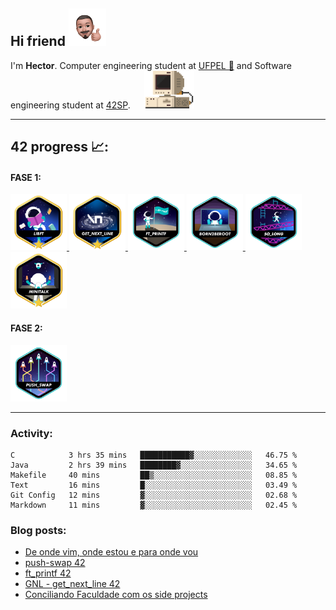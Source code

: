

Hi friend <img src="./src/IMG-5048.PNG" height="60" width="60">
---

<p> I'm <b>Hector</b>. Computer engineering student at <a href="https://portal.ufpel.edu.br/" target="_blank">UFPEL 🏫</a> 
    and Software engineering student at <a href="https://www.42sp.org.br/" target="_blank">42SP</a>. &emsp; <a href="https://hector.dev.br/" target="_blank"><img src="./src/retrocomputer0.5.gif" alt="retro computer" height="60" width="80"></a><br>
</p>

---
## 42 progress 📈:  

#### FASE 1:
<a href="https://github.com/devhector/42_libft">
<img src="./src/badges/libftm.png" height="90" width="90">
</a>
    
<a href="https://github.com/devhector/42_GNL">
<img src="./src/badges/get_next_linem.png" height="90" width="90">
</a>
    
<a href="https://github.com/devhector/42_printf">
<img src="./src/badges/ft_printfe.png" height="90" width="90">   
</a>

<a href="https://github.com/devhector">
<img src="./src/badges/born2beroote.png" height="90" width="90">   
</a>

<a href="https://github.com/devhector/42_so_long">
<img src="./src/badges/so_longe.png" height="90" width="90">   
</a>

<a href="https://github.com/devhector">
<img src="./src/badges/minitalkm.png" height="90" width="90">   
</a>

#### FASE 2:
<a href="https://github.com/devhector">
<img src="./src/badges/push_swape.png" height="90" width="90">   
</a>

 
---
### Activity: 

<!--START_SECTION:waka-->

```text
C            3 hrs 35 mins   ███████████▓░░░░░░░░░░░░░   46.75 %
Java         2 hrs 39 mins   ████████▓░░░░░░░░░░░░░░░░   34.65 %
Makefile     40 mins         ██▒░░░░░░░░░░░░░░░░░░░░░░   08.85 %
Text         16 mins         █░░░░░░░░░░░░░░░░░░░░░░░░   03.49 %
Git Config   12 mins         ▓░░░░░░░░░░░░░░░░░░░░░░░░   02.68 %
Markdown     11 mins         ▓░░░░░░░░░░░░░░░░░░░░░░░░   02.45 %
```

<!--END_SECTION:waka-->


### Blog posts:
<!-- BLOG-POST-LIST:START -->
- [De onde vim, onde estou e para onde vou](https://hector.dev.br/2022/06/21/De-onde-vim-onde-estou-e-para-onde-vou/)
- [push-swap 42](https://hector.dev.br/2022/04/22/push-swap-42/)
- [ft_printf 42](https://hector.dev.br/2021/09/15/ft-printf/)
- [GNL - get_next_line 42](https://hector.dev.br/2021/08/27/GNL-get-next-line-42/)
- [Conciliando Faculdade com os side projects](https://hector.dev.br/2021/05/03/Conciliando-Faculdade-com-os-side-projects/)
<!-- BLOG-POST-LIST:END -->



<!-- ![sts](https://badge42.herokuapp.com/api/stats/hectfern?privacyEmail=true&darkmode=true&cursus=42cursus) | ![sts](https://github-readme-stats.vercel.app/api/wakatime?username=devhector&layout=compact&theme=dracula)
 :---: | :---: | -->
 
<!-- | ![sts](https://github-readme-stats.vercel.app/api/wakatime?username=devhector&layout=compact&theme=dracula) |
| :----: |

![maneirinhos](https://visitor-badge.glitch.me/badge?page_id=github.com/devhector&left_color=yellow&right_color=yellow) -->
<!--
**hectorhu17/hectorhu17** is a ✨ _special_ ✨ repository because its `README.md` (this file) appears on your GitHub profile.

Here are some ideas to get you started:

- 🔭 I’m currently working on ...
- 🌱 I’m currently learning ...
- 👯 I’m looking to collaborate on ...
- 🤔 I’m looking for help with ...
- 💬 Ask me about ...
- 📫 How to reach me: ...
- 😄 Pronouns: ...
- ⚡ Fun fact: ...
-->
